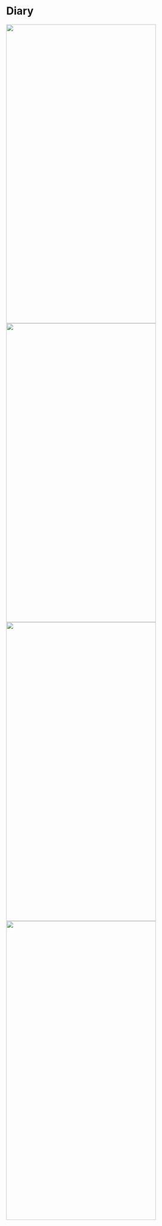 # Diary

<img src="https://github.com/homiucdani/Diary/assets/109294663/f82eda5e-630d-4719-9cb0-0391c849e729" width="400" height="800" />
<img src="https://github.com/homiucdani/Diary/assets/109294663/2d8bc7d2-850b-4ae3-9d9a-af9294789404" width="400" height="800" />
<img src="https://github.com/homiucdani/Diary/assets/109294663/26f8fc13-d8cf-4c7f-97fc-3332774edf70" width="400" height="800" />
<img src="https://github.com/homiucdani/Diary/assets/109294663/faefcb43-afd2-4850-aa73-c508466992d9" width="400" height="800" />
